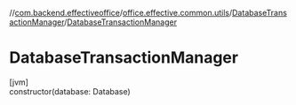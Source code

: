 //[com.backend.effectiveoffice](IdeaProjects/labs-office-elevator/effectiveOfficeBackend/documentation/gfm/index.md)/[office.effective.common.utils](IdeaProjects/labs-office-elevator/effectiveOfficeBackend/documentation/gfm/com.backend.effectiveoffice/office.effective.common.utils/index.md)/[DatabaseTransactionManager](IdeaProjects/labs-office-elevator/effectiveOfficeBackend/documentation/gfm/com.backend.effectiveoffice/office.effective.common.utils/-database-transaction-manager/index.md)/[DatabaseTransactionManager](IdeaProjects/labs-office-elevator/effectiveOfficeBackend/documentation/gfm/com.backend.effectiveoffice/office.effective.common.utils/-database-transaction-manager/-database-transaction-manager.md)

# DatabaseTransactionManager

[jvm]\
constructor(database: Database)
